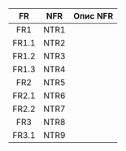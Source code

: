 |FR|NFR|Опис NFR|
|:---:|:---:|:---:|
|FR1|NTR1||
|FR1.1|NTR2||
|FR1.2|NTR3||
|FR1.3|NTR4||
|FR2|NTR5||
|FR2.1|NTR6||
|FR2.2|NTR7||
|FR3|NTR8||
|FR3.1|NTR9||
